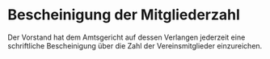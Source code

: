 # Bescheinigung der Mitgliederzahl

Der Vorstand hat dem Amtsgericht auf dessen Verlangen jederzeit eine schriftliche Bescheinigung über die Zahl der Vereinsmitglieder einzureichen. 

